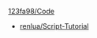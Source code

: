[123fa98/Code](https://github.com/123fa98/Code)  
- [renlua/Script-Tutorial](https://github.com/renlua/Script-Tutorial)